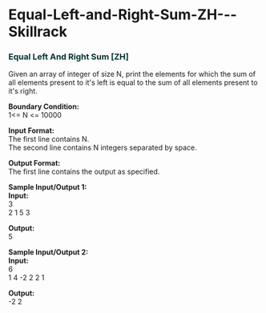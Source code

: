 # Equal-Left-and-Right-Sum-ZH---Skillrack
<h3 style="color:#003333">Equal Left And Right Sum [ZH]</h3>
<p>Given an array of integer of size N, print the elements for which the sum of all elements present to it's left is equal to the sum of all elements present to it's right.</p>

<p><strong>Boundary Condition:</strong><br>
1&lt;= N &lt;= 10000</p>

<p><strong>Input Format:</strong><br>
The first line contains N.<br>
The second line contains N integers separated by space.</p>

<p><strong>Output Format:</strong><br>
The first line contains the output as specified.</p>

<p><strong>Sample Input/Output 1:<br>
Input:</strong><br>
3<br>
2 1 5 3&nbsp;</p>

<p><strong>Output:</strong><br>
5</p>

<p><strong>Sample Input/Output 2:<br>
Input:</strong><br>
6<br>
1 4 -2 2 2 1&nbsp;</p>

<p><strong>Output:</strong><br>
-2 2</p>
